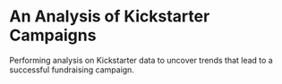 # An Analysis of Kickstarter Campaigns
Performing analysis on Kickstarter data to uncover trends that lead to a successful fundraising campaign.
